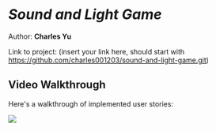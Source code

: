 # *Sound and Light Game*

Author: **Charles Yu**

Link to project: (insert your link here, should start with https://github.com/charles001203/sound-and-light-game.git)

## Video Walkthrough

Here's a walkthrough of implemented user stories:

![](https://i.imgur.com/Dutck3t.gif)
